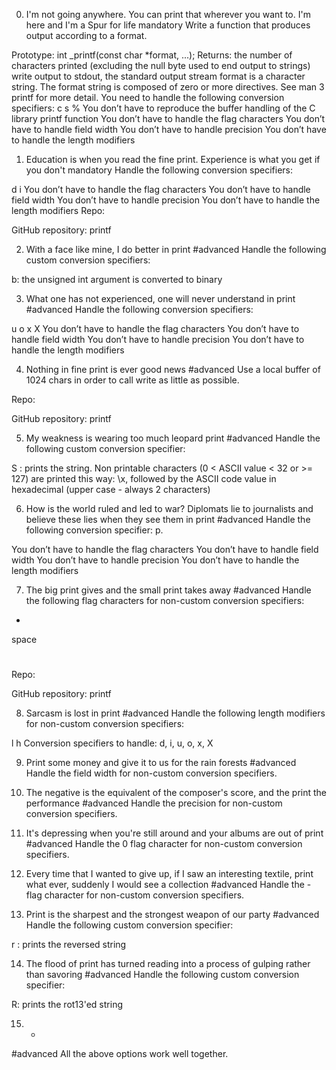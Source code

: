 0. I'm not going anywhere. You can print that wherever you want to. I'm here and I'm a Spur for life
mandatory
Write a function that produces output according to a format.

Prototype: int _printf(const char *format, ...);
Returns: the number of characters printed (excluding the null byte used to end output to strings)
write output to stdout, the standard output stream
format is a character string. The format string is composed of zero or more directives. See man 3 printf for more detail. You need to handle the following conversion specifiers:
c
s
%
You don’t have to reproduce the buffer handling of the C library printf function
You don’t have to handle the flag characters
You don’t have to handle field width
You don’t have to handle precision
You don’t have to handle the length modifiers


1. Education is when you read the fine print. Experience is what you get if you don't
mandatory
Handle the following conversion specifiers:

d
i
You don’t have to handle the flag characters
You don’t have to handle field width
You don’t have to handle precision
You don’t have to handle the length modifiers
Repo:

GitHub repository: printf


2. With a face like mine, I do better in print
#advanced
Handle the following custom conversion specifiers:

b: the unsigned int argument is converted to binary


3. What one has not experienced, one will never understand in print
#advanced
Handle the following conversion specifiers:

u
o
x
X
You don’t have to handle the flag characters
You don’t have to handle field width
You don’t have to handle precision
You don’t have to handle the length modifiers



4. Nothing in fine print is ever good news
#advanced
Use a local buffer of 1024 chars in order to call write as little as possible.

Repo:

GitHub repository: printf


5. My weakness is wearing too much leopard print
#advanced
Handle the following custom conversion specifier:

S : prints the string.
Non printable characters (0 < ASCII value < 32 or >= 127) are printed this way: \x, followed by the ASCII code value in hexadecimal (upper case - always 2 characters)


6. How is the world ruled and led to war? Diplomats lie to journalists and believe these lies when they see them in print
#advanced
Handle the following conversion specifier: p.

You don’t have to handle the flag characters
You don’t have to handle field width
You don’t have to handle precision
You don’t have to handle the length modifiers


7. The big print gives and the small print takes away
#advanced
Handle the following flag characters for non-custom conversion specifiers:

+
space
#
Repo:

GitHub repository: printf



8. Sarcasm is lost in print
#advanced
Handle the following length modifiers for non-custom conversion specifiers:

l
h
Conversion specifiers to handle: d, i, u, o, x, X


9. Print some money and give it to us for the rain forests
#advanced
Handle the field width for non-custom conversion specifiers.


10. The negative is the equivalent of the composer's score, and the print the performance
#advanced
Handle the precision for non-custom conversion specifiers.


11. It's depressing when you're still around and your albums are out of print
#advanced
Handle the 0 flag character for non-custom conversion specifiers.


12. Every time that I wanted to give up, if I saw an interesting textile, print what ever, suddenly I would see a collection
#advanced
Handle the - flag character for non-custom conversion specifiers.


13. Print is the sharpest and the strongest weapon of our party
#advanced
Handle the following custom conversion specifier:

r : prints the reversed string


14. The flood of print has turned reading into a process of gulping rather than savoring
#advanced
Handle the following custom conversion specifier:

R: prints the rot13'ed string


15. *
#advanced
All the above options work well together.
